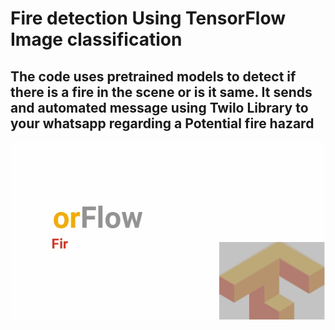 # Fire detection Using TensorFlow Image classification 


## The code uses pretrained models to detect if there is a fire in the scene or is it same. It sends and automated message using Twilo Library to your whatsapp regarding a Potential fire hazard

[![Demo](fire_detect.gif)](https://www.youtube.com/watch?v=--b-9HrKK6w)

